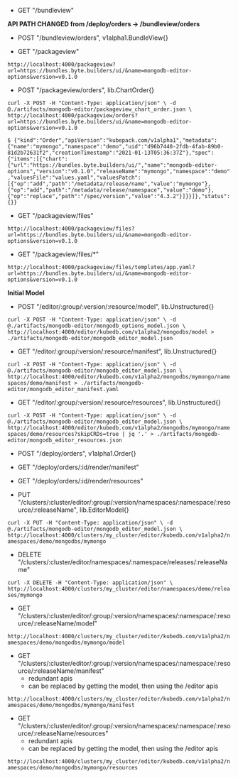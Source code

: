 - GET "/bundleview"

**API PATH CHANGED from /deploy/orders -> /bundleview/orders**

- POST "/bundleview/orders", v1alpha1.BundleView{}

- GET "/packageview"

`http://localhost:4000/packageview?url=https://bundles.byte.builders/ui/&name=mongodb-editor-options&version=v0.1.0`

- POST "/packageview/orders", lib.ChartOrder{}

`curl -X POST -H "Content-Type: application/json" \ -d @./artifacts/mongodb-editor/packageview_chart_order.json \ http://localhost:4000/packageview/orders?url=https://bundles.byte.builders/ui/&name=mongodb-editor-options&version=v0.1.0`

`$ {"kind":"Order","apiVersion":"kubepack.com/v1alpha1","metadata":{"name":"mymongo","namespace":"demo","uid":"d96b7440-2fdb-4fab-89b0-81d2b72631f2","creationTimestamp":"2021-01-13T05:36:37Z"},"spec":{"items":[{"chart":{"url":"https://bundles.byte.builders/ui/","name":"mongodb-editor-options","version":"v0.1.0","releaseName":"mymongo","namespace":"demo","valuesFile":"values.yaml","valuesPatch":[{"op":"add","path":"/metadata/release/name","value":"mymongo"},{"op":"add","path":"/metadata/release/namespace","value":"demo"},{"op":"replace","path":"/spec/version","value":"4.3.2"}]}}]},"status":{}}`

- GET "/packageview/files"

`http://localhost:4000/packageview/files?url=https://bundles.byte.builders/ui/&name=mongodb-editor-options&version=v0.1.0`

- GET "/packageview/files/\*"

`http://localhost:4000/packageview/files/templates/app.yaml?url=https://bundles.byte.builders/ui/&name=mongodb-editor-options&version=v0.1.0`

**Initial Model**

- POST "/editor/:group/:version/:resource/model", lib.Unstructured{}

`curl -X POST -H "Content-Type: application/json" \ -d @./artifacts/mongodb-editor/mongodb_options_model.json \ http://localhost:4000/editor/kubedb.com/v1alpha2/mongodbs/model > ./artifacts/mongodb-editor/mongodb_editor_model.json`

- GET "/editor/:group/:version/:resource/manifest", lib.Unstructured{}

`curl -X POST -H "Content-Type: application/json" \ -d @./artifacts/mongodb-editor/mongodb_editor_model.json \ http://localhost:4000/editor/kubedb.com/v1alpha2/mongodbs/mymongo/namespaces/demo/manifest > ./artifacts/mongodb-editor/mongodb_editor_manifest.yaml`

- GET "/editor/:group/:version/:resource/resources", lib.Unstructured{}

`curl -X POST -H "Content-Type: application/json" \ -d @./artifacts/mongodb-editor/mongodb_editor_model.json \ http://localhost:4000/editor/kubedb.com/v1alpha2/mongodbs/mymongo/namespaces/demo/resources?skipCRDs=true | jq '.' > ./artifacts/mongodb-editor/mongodb_editor_resources.json`

- POST "/deploy/orders", v1alpha1.Order{}

- GET "/deploy/orders/:id/render/manifest"

- GET "/deploy/orders/:id/render/resources"

- PUT "/clusters/:cluster/editor/:group/:version/namespaces/:namespace/:resource/:releaseName", lib.EditorModel{}

`curl -X PUT -H "Content-Type: application/json" \ -d @./artifacts/mongodb-editor/mongodb_editor_model.json \ http://localhost:4000/clusters/my_cluster/editor/kubedb.com/v1alpha2/namespaces/demo/mongodbs/mymongo`

- DELETE "/clusters/:cluster/editor/namespaces/:namespace/releases/:releaseName"

`curl -X DELETE -H "Content-Type: application/json" \ http://localhost:4000/clusters/my_cluster/editor/namespaces/demo/releases/mymongo`

- GET "/clusters/:cluster/editor/:group/:version/namespaces/:namespace/:resource/:releaseName/model"

`http://localhost:4000/clusters/my_cluster/editor/kubedb.com/v1alpha2/namespaces/demo/mongodbs/mymongo/model`

- GET "/clusters/:cluster/editor/:group/:version/namespaces/:namespace/:resource/:releaseName/manifest"
  - redundant apis
  - can be replaced by getting the model, then using the /editor apis

`http://localhost:4000/clusters/my_cluster/editor/kubedb.com/v1alpha2/namespaces/demo/mongodbs/mymongo/manifest`

- GET "/clusters/:cluster/editor/:group/:version/namespaces/:namespace/:resource/:releaseName/resources"
  - redundant apis
  - can be replaced by getting the model, then using the /editor apis

`http://localhost:4000/clusters/my_cluster/editor/kubedb.com/v1alpha2/namespaces/demo/mongodbs/mymongo/resources`
